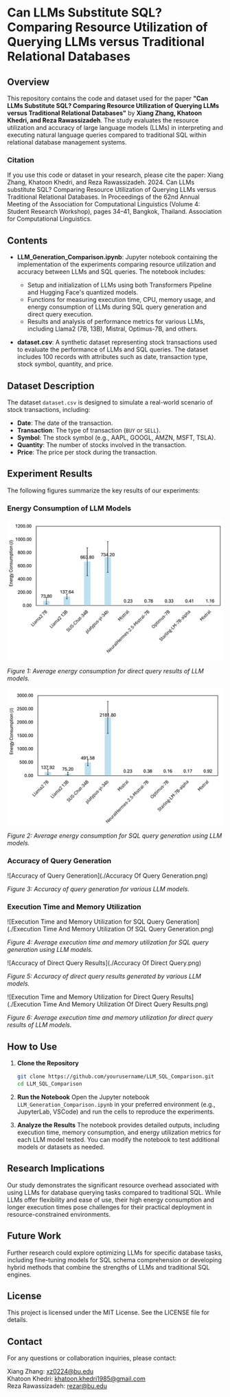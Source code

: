 # Can LLMs Substitute SQL? Comparing Resource Utilization of Querying LLMs versus Traditional Relational Databases

## Overview

This repository contains the code and dataset used for the paper **"Can LLMs Substitute SQL? Comparing Resource Utilization of Querying LLMs versus Traditional Relational Databases"** by **Xiang Zhang, Khatoon Khedri, and Reza Rawassizadeh**. The study evaluates the resource utilization and accuracy of large language models (LLMs) in interpreting and executing natural language queries compared to traditional SQL within relational database management systems.

### Citation
If you use this code or dataset in your research, please cite the paper:
Xiang Zhang, Khatoon Khedri, and Reza Rawassizadeh. 2024. Can LLMs substitute SQL? Comparing Resource Utilization of Querying LLMs versus Traditional Relational Databases. In Proceedings of the 62nd Annual Meeting of the Association for Computational Linguistics (Volume 4: Student Research Workshop), pages 34–41, Bangkok, Thailand. Association for Computational Linguistics.

## Contents

- **LLM_Generation_Comparison.ipynb**: Jupyter notebook containing the implementation of the experiments comparing resource utilization and accuracy between LLMs and SQL queries. The notebook includes:
  - Setup and initialization of LLMs using both Transformers Pipeline and Hugging Face's quantized models.
  - Functions for measuring execution time, CPU, memory usage, and energy consumption of LLMs during SQL query generation and direct query execution.
  - Results and analysis of performance metrics for various LLMs, including Llama2 (7B, 13B), Mistral, Optimus-7B, and others.

- **dataset.csv**: A synthetic dataset representing stock transactions used to evaluate the performance of LLMs and SQL queries. The dataset includes 100 records with attributes such as date, transaction type, stock symbol, quantity, and price.

## Dataset Description

The dataset `dataset.csv` is designed to simulate a real-world scenario of stock transactions, including:

- **Date**: The date of the transaction.
- **Transaction**: The type of transaction (`BUY` or `SELL`).
- **Symbol**: The stock symbol (e.g., AAPL, GOOGL, AMZN, MSFT, TSLA).
- **Quantity**: The number of stocks involved in the transaction.
- **Price**: The price per stock during the transaction.

## Experiment Results

The following figures summarize the key results of our experiments:

### Energy Consumption of LLM Models

![Energy Consumption of LLM Models](./The_average_execution_energy_consumption_matrices_for_direct_query_results_of_LLM_models.png)

*Figure 1: Average energy consumption for direct query results of LLM models.*

![Energy Consumption for SQL Query Generation](./The_average_execution_energy_consumption_matrices_for_SQL_query_generation_of_LLM_models.png)

*Figure 2: Average energy consumption for SQL query generation using LLM models.*

### Accuracy of Query Generation

![Accuracy of Query Generation](./Accuracy Of Query Generation.png)

*Figure 3: Accuracy of query generation for various LLM models.*

### Execution Time and Memory Utilization

![Execution Time and Memory Utilization for SQL Query Generation](./Execution Time And Memory Utilization Of SQL Query Generation.png)

*Figure 4: Average execution time and memory utilization for SQL query generation using LLM models.*

![Accuracy of Direct Query Results](./Accuracy Of Direct Query.png)

*Figure 5: Accuracy of direct query results generated by various LLM models.*

![Execution Time and Memory Utilization for Direct Query Results](./Execution Time And Memory Utilization Of Direct Query Results.png)

*Figure 6: Average execution time and memory utilization for direct query results of LLM models.*

## How to Use

1. **Clone the Repository**
   ```bash
   git clone https://github.com/yourusername/LLM_SQL_Comparison.git
   cd LLM_SQL_Comparison

2. **Run the Notebook**
   Open the Jupyter notebook `LLM_Generation_Comparison.ipynb` in your preferred environment (e.g., JupyterLab, VSCode) and run the cells to reproduce the experiments.

3. **Analyze the Results**
   The notebook provides detailed outputs, including execution time, memory consumption, and energy utilization metrics for each LLM model tested. You can modify the notebook to test additional models or datasets as needed.

## Research Implications

Our study demonstrates the significant resource overhead associated with using LLMs for database querying tasks compared to traditional SQL. While LLMs offer flexibility and ease of use, their high energy consumption and longer execution times pose challenges for their practical deployment in resource-constrained environments.

## Future Work

Further research could explore optimizing LLMs for specific database tasks, including fine-tuning models for SQL schema comprehension or developing hybrid methods that combine the strengths of LLMs and traditional SQL engines.

## License

This project is licensed under the MIT License. See the LICENSE file for details.

## Contact

For any questions or collaboration inquiries, please contact:

Xiang Zhang: xz0224@bu.edu  
Khatoon Khedri: khatoon.khedri1985@gmail.com  
Reza Rawassizadeh: rezar@bu.edu
